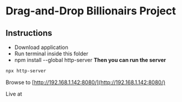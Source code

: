 # Drag-and-Drop Billionairs Project

## Instructions
* Download application
* Run terminal inside this folder
* npm install --global http-server
**Then you can run the server**
```bash
npx http-server
```

Browse to [http://192.168.1.142:8080/](http://192.168.1.142:8080/)

Live at

